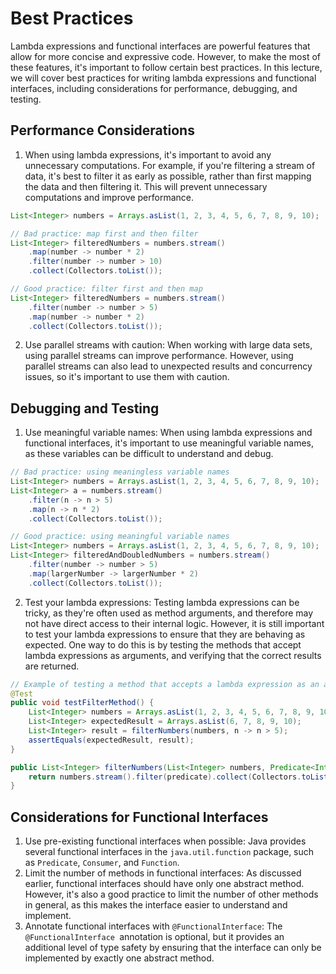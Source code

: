 # Best Practices

Lambda expressions and functional interfaces are powerful features that allow for more concise and expressive code. However, to make the most of these features, it's important to follow certain best practices. In this lecture, we will cover best practices for writing lambda expressions and functional interfaces, including considerations for performance, debugging, and testing.

## Performance Considerations

1.  When using lambda expressions, it's important to avoid any unnecessary computations. For example, if you're filtering a stream of data, it's best to filter it as early as possible, rather than first mapping the data and then filtering it. This will prevent unnecessary computations and improve performance.

```java
List<Integer> numbers = Arrays.asList(1, 2, 3, 4, 5, 6, 7, 8, 9, 10);

// Bad practice: map first and then filter
List<Integer> filteredNumbers = numbers.stream()
    .map(number -> number * 2)
    .filter(number -> number > 10)
    .collect(Collectors.toList());

// Good practice: filter first and then map
List<Integer> filteredNumbers = numbers.stream()
    .filter(number -> number > 5)
    .map(number -> number * 2)
    .collect(Collectors.toList());
```

2.  Use parallel streams with caution: When working with large data sets, using parallel streams can improve performance. However, using parallel streams can also lead to unexpected results and concurrency issues, so it's important to use them with caution.

## Debugging and Testing

1.  Use meaningful variable names: When using lambda expressions and functional interfaces, it's important to use meaningful variable names, as these variables can be difficult to understand and debug.

```java
// Bad practice: using meaningless variable names
List<Integer> numbers = Arrays.asList(1, 2, 3, 4, 5, 6, 7, 8, 9, 10);
List<Integer> a = numbers.stream()
    .filter(n -> n > 5)
    .map(n -> n * 2)
    .collect(Collectors.toList());

// Good practice: using meaningful variable names
List<Integer> numbers = Arrays.asList(1, 2, 3, 4, 5, 6, 7, 8, 9, 10);
List<Integer> filteredAndDoubledNumbers = numbers.stream()
    .filter(number -> number > 5)
    .map(largerNumber -> largerNumber * 2)
    .collect(Collectors.toList());
```

2.  Test your lambda expressions: Testing lambda expressions can be tricky, as they're often used as method arguments, and therefore may not have direct access to their internal logic. However, it is still important to test your lambda expressions to ensure that they are behaving as expected. One way to do this is by testing the methods that accept lambda expressions as arguments, and verifying that the correct results are returned.

```java
// Example of testing a method that accepts a lambda expression as an argument
@Test
public void testFilterMethod() {
    List<Integer> numbers = Arrays.asList(1, 2, 3, 4, 5, 6, 7, 8, 9, 10);
    List<Integer> expectedResult = Arrays.asList(6, 7, 8, 9, 10);
    List<Integer> result = filterNumbers(numbers, n -> n > 5);
    assertEquals(expectedResult, result);
}

public List<Integer> filterNumbers(List<Integer> numbers, Predicate<Integer> predicate) {
    return numbers.stream().filter(predicate).collect(Collectors.toList());
}
```

## Considerations for Functional Interfaces

1.  Use pre-existing functional interfaces when possible: Java provides several functional interfaces in the `java.util.function` package, such as `Predicate`, `Consumer`, and `Function`.
2.  Limit the number of methods in functional interfaces: As discussed earlier, functional interfaces should have only one abstract method. However, it's also a good practice to limit the number of other methods in general, as this makes the interface easier to understand and implement.
3.  Annotate functional interfaces with `@FunctionalInterface`: The `@FunctionalInterface `annotation is optional, but it provides an additional level of type safety by ensuring that the interface can only be implemented by exactly one abstract method.
